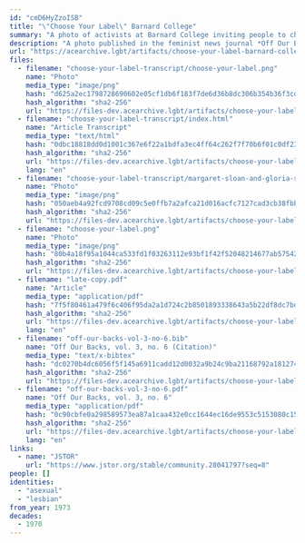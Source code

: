 ```yaml
---
id: "cmD6HyZzoISB"
title: "\"Choose Your Label\" Barnard College"
summary: "A photo of activists at Barnard College inviting people to choose their own label"
description: "A photo published in the feminist news journal *Off Our Backs* depicting activists at Barnard College inviting people to choose their own label, with \"asexual\" as one of the options"
url: "https://acearchive.lgbt/artifacts/choose-your-label-barnard-college"
files:
  - filename: "choose-your-label-transcript/choose-your-label.png"
    name: "Photo"
    media_type: "image/png"
    hash: "d625a2ec1798728690602e05cf1db6f183f7de6d36b8dc306b354b36f3cd747f"
    hash_algorithm: "sha2-256"
    url: "https://files-dev.acearchive.lgbt/artifacts/choose-your-label-barnard-college/choose-your-label-transcript/choose-your-label.png"
  - filename: "choose-your-label-transcript/index.html"
    name: "Article Transcript"
    media_type: "text/html"
    hash: "0dbc18818dd0d1001c367e6f22a1bdfa3ec4ff64c262f7f70b6f01c0df23e9e6"
    hash_algorithm: "sha2-256"
    url: "https://files-dev.acearchive.lgbt/artifacts/choose-your-label-barnard-college/choose-your-label-transcript/index.html"
    lang: "en"
  - filename: "choose-your-label-transcript/margaret-sloan-and-gloria-steinem.png"
    name: "Photo"
    media_type: "image/png"
    hash: "050aeb4a92fcd9708cd09c5e0ffb7a2afca21d016acfc7127cad3cb38fbb89d6"
    hash_algorithm: "sha2-256"
    url: "https://files-dev.acearchive.lgbt/artifacts/choose-your-label-barnard-college/choose-your-label-transcript/margaret-sloan-and-gloria-steinem.png"
  - filename: "choose-your-label.png"
    name: "Photo"
    media_type: "image/png"
    hash: "80b4a18f95a1044ca533fd1f03263112e93bf1f42f52048214677ab57542b7eb"
    hash_algorithm: "sha2-256"
    url: "https://files-dev.acearchive.lgbt/artifacts/choose-your-label-barnard-college/choose-your-label.png"
  - filename: "late-copy.pdf"
    name: "Article"
    media_type: "application/pdf"
    hash: "7f5f80461a479f6c406f95da2a1d724c2b8501893338643a5b22df8dc7bd4867"
    hash_algorithm: "sha2-256"
    url: "https://files-dev.acearchive.lgbt/artifacts/choose-your-label-barnard-college/late-copy.pdf"
    lang: "en"
  - filename: "off-our-backs-vol-3-no-6.bib"
    name: "Off Our Backs, vol. 3, no. 6 (Citation)"
    media_type: "text/x-bibtex"
    hash: "dc0270b4dc6056f5f145a6911cadd12d0032a9b24c9ba21168792a18127496ed"
    hash_algorithm: "sha2-256"
    url: "https://files-dev.acearchive.lgbt/artifacts/choose-your-label-barnard-college/off-our-backs-vol-3-no-6.bib"
  - filename: "off-our-backs-vol-3-no-6.pdf"
    name: "Off Our Backs, vol. 3, no. 6"
    media_type: "application/pdf"
    hash: "0c90cbfe0a298589573ea87a1caa432e0cc1644ec16de9553c5153080c15a266"
    hash_algorithm: "sha2-256"
    url: "https://files-dev.acearchive.lgbt/artifacts/choose-your-label-barnard-college/off-our-backs-vol-3-no-6.pdf"
    lang: "en"
links:
  - name: "JSTOR"
    url: "https://www.jstor.org/stable/community.28041797?seq=8"
people: []
identities:
  - "asexual"
  - "lesbian"
from_year: 1973
decades:
  - 1970
---
```

